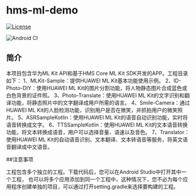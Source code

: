 # hms-ml-demo

[![License](https://img.shields.io/badge/Docs-hmsguides-brightgreen)](https://developer.huawei.com/consumer/cn/doc/development/HMS-Guides/ml-introduction-4)

![Android CI](https://github.com/HMS-Core/hms-ml-demo/workflows/Android%20CI/badge.svg)

## 简介

本项目包含华为ML Kit API和基于HMS Core ML Kit SDK开发的APP。工程目录如下：
1、MLKit-Sample：提供HUAWEI ML Kit基本功能使用示例。
2、ID-Photo-DIY：使用HUAWEI ML Kit的图片分割功能，将人物静态图片合成蓝色或白色背景的证件照。
3、Photo-Translate：使用HUAWEI ML Kit的文字识别和翻译功能，将静态照片中的文字翻译成用户所需的语言。
4、Smile-Camera：通过HUAWEI ML Kit的人脸检测功能，识别用户是否在微笑，并抓拍用户的微笑照片。
5、ASRSampleKotlin：使用HUAWEI ML Kit的语音自动识别功能，实时将语音转换成文字。
6、TTSSampleKotlin：使用HUAWEI ML Kit的文本语音转换功能，将文本转换成语音，用户可以选择音量、语速以及音色。
7、Translator：使用HUAWEI ML Kit的自动语音识别、文本翻译、文本转语音等服务，将英文语音翻译成中文语音。

##注意事项

工程包含多个独立的工程。下载代码后，您可以在Android Studio中打开其中一个工程，
也可以将多个应用添加到同一个工程中，这种情况下，您不必为每个应用程序创建单独的项目，可以通过打开setting.gradle来选择要构建的工程。